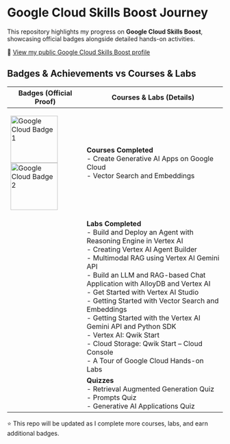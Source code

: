 # Google Cloud Skills Boost Journey  

This repository highlights my progress on **Google Cloud Skills Boost**, showcasing official badges alongside detailed hands-on activities.  

🔗 [View my public Google Cloud Skills Boost profile](https://www.cloudskillsboost.google/public_profiles/c3101fce-6954-44da-aa59-218982a68126)  

## Badges & Achievements vs Courses & Labs  

| **Badges (Official Proof)** | **Courses & Labs (Details)** |
|------------------------------|------------------------------|
| <p align="left"> <a href="https://www.cloudskillsboost.google/public_profiles/c3101fce-6954-44da-aa59-218982a68126/badges/12668603" target="_blank"><img src="https://www.cloudskillsboost.google/public_profiles/c3101fce-6954-44da-aa59-218982a68126/badges/12668603" alt="Google Cloud Badge 1" height="110"></a> <a href="https://www.cloudskillsboost.google/public_profiles/c3101fce-6954-44da-aa59-218982a68126/badges/12668623" target="_blank"><img src="https://www.cloudskillsboost.google/public_profiles/c3101fce-6954-44da-aa59-218982a68126/badges/12668623" alt="Google Cloud Badge 2" height="110"></a> </p> | **Courses Completed** <br> - Create Generative AI Apps on Google Cloud <br> - Vector Search and Embeddings |
|                              | **Labs Completed** <br> - Build and Deploy an Agent with Reasoning Engine in Vertex AI <br> - Creating Vertex AI Agent Builder <br> - Multimodal RAG using Vertex AI Gemini API <br> - Build an LLM and RAG-based Chat Application with AlloyDB and Vertex AI <br> - Get Started with Vertex AI Studio <br> - Getting Started with Vector Search and Embeddings <br> - Getting Started with the Vertex AI Gemini API and Python SDK <br> - Vertex AI: Qwik Start <br> - Cloud Storage: Qwik Start – Cloud Console <br> - A Tour of Google Cloud Hands-on Labs |
|                              | **Quizzes** <br> - Retrieval Augmented Generation Quiz <br> - Prompts Quiz <br> - Generative AI Applications Quiz |


⭐ This repo will be updated as I complete more courses, labs, and earn additional badges.

